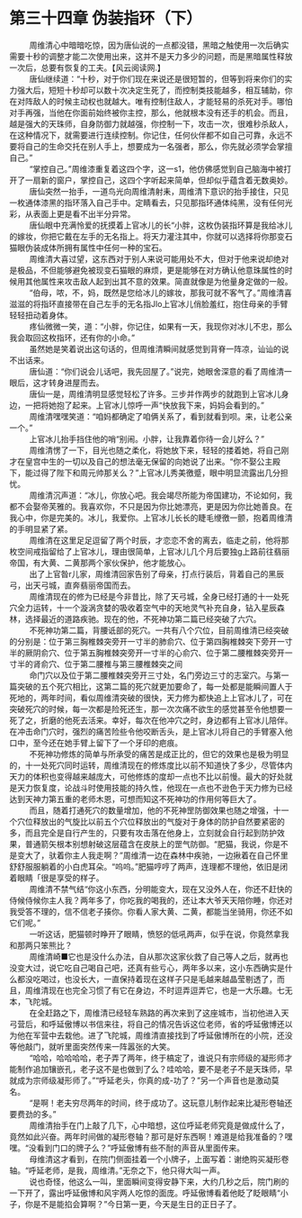 <h1>第三十四章 伪装指环（下）</h1>
<div id="content">&nbsp&nbsp&nbsp&nbsp&nbsp&nbsp&nbsp&nbsp
 周维清心中暗暗吃惊，因为唐仙说的一点都没错，黑暗之触使用一次后确实需要十秒的调整才能二次使用出来，这并不是天力多少的问题，而是黑暗属性释放一次后，总要有恢复的工夫。【风云阅读网.】
 <br/>&nbsp&nbsp&nbsp&nbsp&nbsp&nbsp&nbsp&nbsp
 唐仙继续道：“十秒，对于你们现在来说还是很短暂的，但等到将来你们的实力强大后，短短十秒却可以数十次决定生死了，而控制类技能越多，相互辅助，你在对阵敌人的时候主动权也就越大。唯有控制住敌人，才能轻易的杀死对手。哪怕对手再强，当他在你面前始终被你主控，那么，他就根本没有还手的机会。而且，越是强大的天珠师，自身防御力就越强，你控制一下，攻击一次，很难秒杀敌人，在这种情况下，就需要进行连续控制。你记住，任何伙伴都不如自己可靠，永远不要将自己的生命交托在别人手上，想要成为一名强者，那么，你先就必须学会掌擅自己。”
 <br/>&nbsp&nbsp&nbsp&nbsp&nbsp&nbsp&nbsp&nbsp
 “掌控自己。”周维漆重复着这四个字，这一s1，他仿佛感觉到自己脑海中被打开了一扇新的窗户，掌控自己，这四个字听起来简单，但却似乎蕴含着无数奥妙。
 <br/>&nbsp&nbsp&nbsp&nbsp&nbsp&nbsp&nbsp&nbsp
 唐仙突然一抬手，一道鸟光向周维清射耒，周维清下意识的抬手接住，只见一枚通体漆黑的指环落入自己手中。定睛看去，只见那指环通体纯黑，没有任何光彩，从表面上更是看不出半分异常。
 <br/>&nbsp&nbsp&nbsp&nbsp&nbsp&nbsp&nbsp&nbsp
 唐仙眼中充满怜爱的抚摸着上官冰儿的长“小胖，这枚伪装指环算是我给冰儿的嫁妆，你把它戴在左手的无名指上。将天力灌注其中，你就可以选择将你那变石猫眼伪装成体所拥有属性中任何一种的宝石。
 <br/>&nbsp&nbsp&nbsp&nbsp&nbsp&nbsp&nbsp&nbsp
 周维清大喜过望，这东西对于别人来说可能用处不大，但对于他来说却绝对是极品，不但能够避免被现变石猫眼的麻烦，更是能够在对方确认他意珠属性的时候用其他属性来攻击敌人起到出其不意的效果。简直就像是为他量身定做的一般。
 <br/>&nbsp&nbsp&nbsp&nbsp&nbsp&nbsp&nbsp&nbsp
 “伯母，哝，不，妈，既然是您给冰儿的嫁妆，那我可就不客气了。”周维清喜滋滋的将指环直接带在自己左手的无名指Jlo上官冰儿俏脸羞红，抱住母亲的手臂轻轻扭动着身体。
 <br/>&nbsp&nbsp&nbsp&nbsp&nbsp&nbsp&nbsp&nbsp
 疼仙微微一笑，道：“小胖，你记住，如果有一天，我现你对冰儿不忠，那么我会取回这枚指环，还有你的小命。”
 <br/>&nbsp&nbsp&nbsp&nbsp&nbsp&nbsp&nbsp&nbsp
 虽然她是笑着说出这句话的，但周维清瞬间就感觉到背脊一阵凉，讪讪的说不出话来。
 <br/>&nbsp&nbsp&nbsp&nbsp&nbsp&nbsp&nbsp&nbsp
 唐仙道：“你们说会儿话吧，我先回屋了。”说完，她眼舍深意的看了周维清一眼后，这才转身进屋而去。
 <br/>&nbsp&nbsp&nbsp&nbsp&nbsp&nbsp&nbsp&nbsp
 唐仙一是，周维清明显感觉轻松了许多。三步并作两步的就跑到上官冰儿身边，一把将她抱了起来。上官冰儿惊呼一声“快放我下来，妈妈会看到的。”
 <br/>&nbsp&nbsp&nbsp&nbsp&nbsp&nbsp&nbsp&nbsp
 周维清嘿嘿笑道：“咱妈都确定了咱俩关系了，看到就看到呗。来，让老公亲一个。”
 <br/>&nbsp&nbsp&nbsp&nbsp&nbsp&nbsp&nbsp&nbsp
 上官冰儿抬手挡住他的哨“别闹。小胖，让我靠着你待一会儿好么？”
 <br/>&nbsp&nbsp&nbsp&nbsp&nbsp&nbsp&nbsp&nbsp
 周维清愣了一下，目光也随之柔化，将她放下来，轻轻的搂着她，将自己刚才在皇宫中生的一切以及自己的想法毫无保留的向她说了出来。“你不娶公主殿下，能过得了陛下和周元帅那关么？”上官冰儿秀美徼蹙，眼中明显流露出几分担忧。
 <br/>&nbsp&nbsp&nbsp&nbsp&nbsp&nbsp&nbsp&nbsp
 周维清沉声道：“冰儿，你放心吧。我会竭尽所能为帝国建功，不论如何，我都不会娶帝芙雅的。我喜欢你，不只是因为你比她漂亮，更是因为你比她善良。在我心中，你是完美的。冰儿，我爱你。上官冰儿长长的睫毛缏徼一颤，抱着周维清的手明显紧了紧。
 <br/>&nbsp&nbsp&nbsp&nbsp&nbsp&nbsp&nbsp&nbsp
 周维清在这里足足逗留了两个时辰，才恋恋不舍的离去，临走之前，他将那枚空间戒指留给了上官冰儿，理由很简单，上官冰儿几个月后要独g上路前往翡丽帝国，有大黄、二黄那两个家伙保护，他才能放心。
 <br/>&nbsp&nbsp&nbsp&nbsp&nbsp&nbsp&nbsp&nbsp
 出了上官昝r儿家，周维清回家告别了母亲，打点行装后，背着自己的黑辰弓，出天弓城，直奔翡丽帝国而去。
 <br/>&nbsp&nbsp&nbsp&nbsp&nbsp&nbsp&nbsp&nbsp
 周维清现在的修为已经是今非昔比，除了天弓城，全身已经打通的十一处死穴全力运转，十一个漩涡贪婪的吸收着空气中的天地灵气补充自身，钻入星辰森林，选择最近的道路疾驰。现在的他，不死神功第二篇已经突破了六穴。
 <br/>&nbsp&nbsp&nbsp&nbsp&nbsp&nbsp&nbsp&nbsp
 不死神功第二篇，背腰诋部的死穴。一共有八个穴位，目前周维清已经突破的分别是：位于第三胸椎棘突旁开一寸半的肺俞穴、位于第四胸椎棘突下旁开一寸半的厥阴俞穴、位于第五胸椎棘突旁开一寸半的心俞穴、位于第二腰椎棘突旁开一寸半的肾俞穴、位于第二腰椎与第三腰椎棘突之间
 <br/>&nbsp&nbsp&nbsp&nbsp&nbsp&nbsp&nbsp&nbsp
 命门穴以及位于第二腰椎棘突旁开三寸处，名门旁边三寸的志室穴。与第一篇突破的五个死穴相比，这第二篇的死穴就更加要命了，每一处都是能瞬间置人于死地的，两年时间，看似周维清突破的很快，天力修为都快追上上官冰儿了，可在突破死穴的时候，每一次都是险死还生，那一次次痛不欲生的感觉甚至令他想要一死了之，折磨的他死去活来。幸好，每次在他冲穴之时，身边都有上官冰儿陪伴。在冲击命门穴时，强烈的痛苦险些令他咬断舌头，是上官冰儿将自己的手臂塞入他口中，至今还在她手臂上留下了一个牙印的疤痕。
 <br/>&nbsp&nbsp&nbsp&nbsp&nbsp&nbsp&nbsp&nbsp
 不死神功修炼的简单与所承受的痛苦是成正比的，但它的效果也是极为明显的，十一处死穴同时运转，周维清现在的修炼度比以前不知道快了多少，尽管体内天力的体积也变得越来越庞大，可他修炼的度却一点也不比以前慢。最大的好处就是天力恢复度，论战斗时使用技能的持久性，他现在一点也不逊色于天力修为已经达到天神力第五重的老师木恩，可想而知这不死神功的作用何等巨大了。
 <br/>&nbsp&nbsp&nbsp&nbsp&nbsp&nbsp&nbsp&nbsp
 而且，随着打通死穴的数量增加，他的不死神罡防御效果也随之增强，十一个穴位释放出的气旋比以前五个穴位释放出的气旋对于身体的防护自然要紧密的多，而且完全是自行产生的，只要有攻击落在他身上，立刻就会自行起到防护效果，普通箭矢根本别想射破这层蕴含在皮肤上的罡气防御。“肥猫，我说，你是不是变大了，驮着你主人我走啊？”周维清一边在森林中疾驰，一边揪着在自己怀里舒舒服服躺着的小白虎耳朵。“呜呜。”肥猫哼哼了两声，连理都不理他，依旧是闭着眼睛「很是享受的样子。
 <br/>&nbsp&nbsp&nbsp&nbsp&nbsp&nbsp&nbsp&nbsp
 周维清不禁气结“你这小东西，分明能变大，现在又没外人在，你还不赶快的侍候侍候你主人我？两年多了，你吃我的喝我的，还让本大爷天天陪你睡，你还对我受答不理的，信不信老子揍你。你看人家大黄、二黄，都能当坐骑用，你还不如它们呢。”
 <br/>&nbsp&nbsp&nbsp&nbsp&nbsp&nbsp&nbsp&nbsp
 一听这话，肥猫顿时睁开了眼睛，愤怒的低吼两声，似乎在说，你竟然拿我和那两只笨熊比？
 <br/>&nbsp&nbsp&nbsp&nbsp&nbsp&nbsp&nbsp&nbsp
 周维清崎■它也是没什么办法，自从那次这家伙救了自己等人之后，就再也没变大过，说它吃自己喝自己吧，还真有些亏心，两年多以来，这小东西确实是什么都没吃喝过，也没长大，一直保持着现在这样子只是毛越来越晶莹剔透了，而且，周维清现在也完全习惯了有它在身边，不时逗弄逗弄它，也是一大乐趣。七无本，飞陀城。
 <br/>&nbsp&nbsp&nbsp&nbsp&nbsp&nbsp&nbsp&nbsp
 在全赶路之下，周维清已经轻车熟路的再次来到了这座城市，当初他进入天弓营后，和呼延傲博以书信来往，将自己的情况告诉这位老师，省的呼延傲博还以为他在军营中去栽他。进了飞陀城，周维清直接找到了呼延傲博所在的小院，还没等他敲门，就听里面突然传来一阵嚣张的大笑。
 <br/>&nbsp&nbsp&nbsp&nbsp&nbsp&nbsp&nbsp&nbsp
 “哈哈，哈哈哈哈，老子弄了两年，终于槁定了，谁说只有宗师级的凝形师才能制作追加镶嵌孔，老子这不是也做到了么？哇哈哈，要不是老子不是天珠师，早就成为宗师级凝形师了。”“呼延老头，你真的成-功了？”另一个声音也是激动莫名。
 <br/>&nbsp&nbsp&nbsp&nbsp&nbsp&nbsp&nbsp&nbsp
 “是啊！老夫穷尽两年的时间，终于成功了。这玩意儿制作起来比凝形卷轴还要费劲的多。”
 <br/>&nbsp&nbsp&nbsp&nbsp&nbsp&nbsp&nbsp&nbsp
 周维清抬手在门上敲了几下，心中暗想，这位呼延老师究竟是做成什么了，竟然如此兴奋。两年时间做的凝形卷轴？那可是好东西啊！难道是给我准备的？嘿嘿。“没看到门口的牌子么？”呼延傲博有些不耐的声音从里面传来。
 <br/>&nbsp&nbsp&nbsp&nbsp&nbsp&nbsp&nbsp&nbsp
 母维清这才看到，在院门侧面挂着一个小牌子，上面写着：谢绝购买凝形卷轴。“呼延老师，是我，周维清。”无奈之下，他只得大叫一声。
 <br/>&nbsp&nbsp&nbsp&nbsp&nbsp&nbsp&nbsp&nbsp
 说也奇怪，他这么一叫，里面瞬间变得安静下来，大约几秒之后，院门刷的一下开了，露出呼延傲博和风宇两人吃惊的面庞。呼延傲博看着他眨了眨眼睛“小子，你是不是能掐会算啊？”今日第一更，今天是生日的正日子了。
 <br/>&nbsp&nbsp&nbsp&nbsp&nbsp&nbsp&nbsp&nbsp
 <br/>&nbsp&nbsp&nbsp&nbsp&nbsp&nbsp&nbsp&nbsp
</div>
